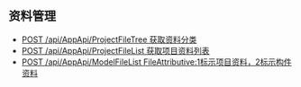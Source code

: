 ## 资料管理

* [POST /api/AppApi/ProjectFileTree  获取资料分类](ProjectFileTree.md)
* [POST /api/AppApi/ProjectFileList 获取项目资料列表](ProjectFileList.md)
* [POST /api/AppApi/ModelFileList FileAttributive:1标示项目资料，2标示构件资料](ModelFileList.md)

